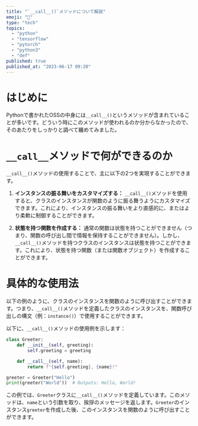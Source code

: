 ```yaml
---
title: "`__call__()`メソッドについて解説"
emoji: "🥳"
type: "tech"
topics:
  - "python"
  - "tensorflow"
  - "pytorch"
  - "python3"
  - "def"
published: true
published_at: "2023-06-17 09:20"
---
```


# はじめに
Pythonで書かれたOSSの中身には`__call__()`というメソッドが含まれていることが多いです。どういう時にこのメソッドが使われるのか分からなかったので、そのあたりをしっかりと調べて纏めてみました。

#  `__call__`メソッドで何ができるのか
`__call__()`メソッドの使用することで、主に以下の2つを実現することができます。

1. **インスタンスの振る舞いをカスタマイズする：** `__call__()`メソッドを使用すると、クラスのインスタンスが関数のように振る舞うようにカスタマイズできます。これにより、インスタンスの振る舞いをより直感的に、またはより柔軟に制御することができます。

2. **状態を持つ関数を作成する：** 通常の関数は状態を持つことができません（つまり、関数の呼び出し間で情報を保持することができません）。しかし、`__call__()`メソッドを持つクラスのインスタンスは状態を持つことができます。これにより、状態を持つ関数（または関数オブジェクト）を作成することができます。

# 具体的な使用法
以下の例のように、クラスのインスタンスを関数のように呼び出すことができます。つまり、`__call__()`メソッドを定義したクラスのインスタンスを、関数呼び出しの構文（例：`instance()`）で使用することができます。

以下に、`__call__()`メソッドの使用例を示します：

```python
class Greeter:
    def __init__(self, greeting):
        self.greeting = greeting

    def __call__(self, name):
        return f"{self.greeting}, {name}!"

greeter = Greeter("Hello")
print(greeter("World"))  # Outputs: Hello, World!
```

この例では、`Greeter`クラスに`__call__()`メソッドを定義しています。このメソッドは、`name`という引数を取り、挨拶のメッセージを返します。`Greeter`のインスタンス`greeter`を作成した後、このインスタンスを関数のように呼び出すことができます。